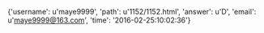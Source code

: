 {'username': u'maye9999', 'path': u'1152/1152.html', 'answer': u'D', 'email': u'maye9999@163.com', 'time': '2016-02-25:10:02:36'}
